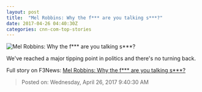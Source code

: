```yaml
---
layout: post
title:  "Mel Robbins: Why the f*** are you talking s***?"
date: 2017-04-26 04:40:30Z
categories: cnn-com-top-stories
---
```


![Mel Robbins: Why the f*** are you talking s***?](http://i2.cdn.cnn.com/cnnnext/dam/assets/170418200356-dnc-chair-tom-perez-super-tease.jpg)

We've reached a major tipping point in politics and there's no turning back.


Full story on F3News: [Mel Robbins: Why the f*** are you talking s***?](http://www.f3nws.com/n/QQtsnE)

> Posted on: Wednesday, April 26, 2017 9:40:30 AM
